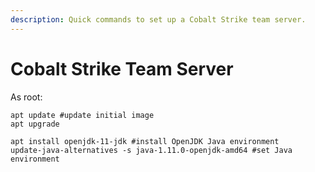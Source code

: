 ```yaml
---
description: Quick commands to set up a Cobalt Strike team server.
---
```


# Cobalt Strike Team Server

As root:

```text
apt update #update initial image
apt upgrade 

apt install openjdk-11-jdk #install OpenJDK Java environment
update-java-alternatives -s java-1.11.0-openjdk-amd64 #set Java environment 
```

